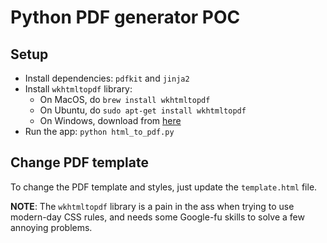 # Python PDF generator POC

## Setup

- Install dependencies: `pdfkit` and `jinja2`
- Install `wkhtmltopdf` library:
    - On MacOS, do `brew install wkhtmltopdf`
	- On Ubuntu, do `sudo apt-get install wkhtmltopdf`
	- On Windows, download from [here](https://wkhtmltopdf.org/downloads.html)
- Run the app: `python html_to_pdf.py`

## Change PDF template

To change the PDF template and styles, just update the `template.html` file.

**NOTE**: The `wkhtmltopdf` library is a pain in the ass when trying to use modern-day CSS rules, and needs
some Google-fu skills to solve a few annoying problems.

